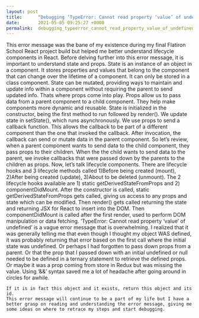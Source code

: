 ```yaml
---
layout: post
title:      "Debugging ‘TypeError: Cannot read property ‘value’ of undefined’"
date:       2021-05-05 09:25:27 +0000
permalink:  debugging_typeerror_cannot_read_property_value_of_undefined
---
```



This error message was the bane of my existence during my final Flatiron School React project build but helped me better understand lifecycle components in React.
Before delving further into this error message, it is important to understand state and props. State is an instance of an object in a component. It stores properties and values that belong to the component that can change over the lifetime of a component. It can only be stored in a class component. State can be mutated, providing ways to maintain and update info within a component without requiring the parent to send updated info. Thats where props come into play. Props allow us to pass data from a parent component to a child component. They help make components more dynamic and reusable.
State is initialized in the constructor, being the first method to run followed by render(). We update state in setState(), which runs asynchronously. We use props to send a callback function. This allows the callback to be part of a different component than the one that invoked the callback. After invocation, the callback can send or mutate data in the parent component.
So let’s review, when a parent component wants to send data to the child component, they pass props to their children. When the the child wants to send data to the parent, we invoke callbacks that were passed down by the parents to the children as props.
Now, let’s talk lifecycle components. There are lifecycle hooks and 3 lifecycle methods called 1)Before being created (mount), 2)After being created (update), 3)About to be deleted (unmount).
The 2 lifecycle hooks available are 1) static getDerivedStateFromProps and 2) componentDidMount. After the constructor is called, static getDerivedStateFromProps gets called, giving us access to any props and state which can be modified. Then render() gets called returning the state and returning JSX for React to insert into the DOM. Then componentDidMount is called after the first render, used to perform DOM manipulation or data fetching.
‘TypeError: Cannot read property ‘value’ of undefined’ is a vague error message that is overwhelming. I realized that it was generally telling me that even though I thought my object WAS defined, it was probably returning that error based on the first call where the initial state was undefined. Or perhaps I had forgotten to pass down props from a parent. Or that the prop that I passed down with an initial undefined or null needed to be defined in a ternary statement to retrieve the defined props. Or maybe it was a prop coming from store in Redux but was missing the value.
Using ‘&&’ syntax saved me a lot of headache after going around in circles for awhile.
```{this.props.recipe && this.props.recipe.id}
If it is in fact this object and it exists, return this object and its id.
This error message will continue to be a part of my life but I have a better grasp on reading and understanding the error message, giving me some ideas on where to retrace my steps and start debugging.
